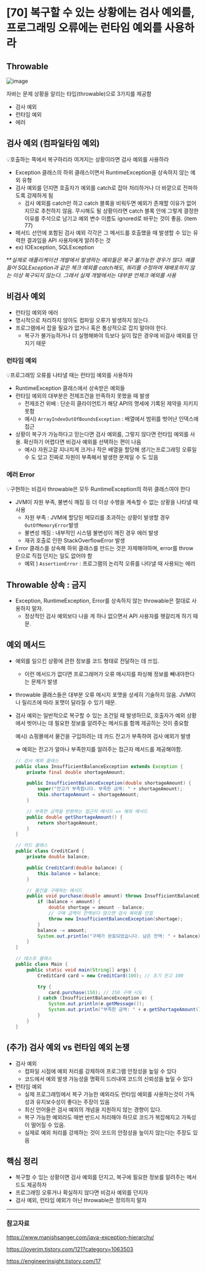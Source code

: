 # [70] 복구할 수 있는 상황에는 검사 예외를, 프로그래밍 오류에는 런타임 예외를 사용하라

## Throwable

![image](https://github.com/user-attachments/assets/3481daba-c2fa-4c94-a7b2-0d3813451388)


자바는 문제 상황을 알리는 타입(throwable)으로 3가지를 제공함

- 검사 예외
- 런타임 예외
- 에러

## 검사 예외  (컴파일타임 예외)

💡호출하는 쪽에서 복구하리라 여겨지는 상황이라면 검사 예외를 사용하라
- Exception 클래스의 하위 클래스이면서 RuntimeException을 상속하지 않는 예외 유형
- 검사 예외를 던지면 호출자가 예외를 catch로 잡아 처리하거나 더 바깥으로 전파하도록 강제하게 됨
    - 검사 예외를 catch만 하고 catch 블록을 비워두면 예외가 존재할 이유가 없어지므로 추천하지 않음. 무시해도 될 상황이라면 catch 블록 안에 그렇게 결정한 이유를 주석으로 남기고 예외 변수 이름도 ignored로 바꾸는 것이 좋음. (item 77)
- 메서드 선언에 포함된 검사 예외 각각은 그 메서드를 호출했을 때 발생할 수 있는 유력한 결과임을 API 사용자에게 알려주는 것
- ex) IOException, SQLException

***실제로 애플리케이션 개발에서 발생하는 예외들은 복구 불가능한 경우가 많다. 예를 들어 SQLException과 같은 체크 예외를 catch해도, 쿼리를 수정하여 재배포하지 않는 이상 복구되지 않는다. 그래서 실제 개발에서는 대부분 언체크 예외를 사용*

## 비검사 예외

- 런타임 예외와 에러
- 명시적으로 처리하지 않아도 컴파일 오류가 발생하지 않는다.
- 프로그램에서 잡을 필요가 없거나 혹은 통상적으로 잡지 말아야 한다.
    - 복구가 불가능하거나 더 실행해봐야 득보다 실이 많은 경우에 비검사 예외를 던지기 때문

### 런타임 예외
💡프로그래밍 오류를 나타낼 때는 런타임 예외를 사용하자
- RuntimeException 클래스에서 상속받은 예외들
- 런타임 예외의 대부분은 전제조건을 만족하지 못했을 때 발생
    - 전제조건 위배 : 단순히 클라이언트가 해당 API의 명세에 기록된 제약을 지키지 못함
    - 예시) `ArrayIndexOutOfBoundsException` : 배열에서 범위를 벗어난 인덱스에 접근
- 상황이 복구가 가능하다고 믿는다면 검사 예외를, 그렇지 않다면 런타임 예외를 사용. 확신하기 어렵다면 비검사 예외를 선택하는 편이 나음
    - 예시) 자원고갈
    지나치게 크거나 작은 배열을 할당해 생기는프로그래밍 오류일 수 도 있고 진짜로 자원이 부족해서 발생한 문제일 수 도 있음

### 에러 Error
💡구현하는 비검사 throwable은 모두 RuntimeException의 하위 클래스여야 한다 
- JVM이 자원 부족, 불변식 깨짐 등 더 이상 수행을 계속할 수 없는 상황을 나타낼 때 사용
    - 자원 부족 : JVM에 할당된 메모리를 초과하는 상황이 발생할 경우 `OutOfMemoryError`발생
    - 불변성 깨짐 : 내부적인 시스템 불변성이 깨진 경우 에러 발생
    - 재귀 호출로 인한 StackOverflowError 발생
- Error 클래스를 상속해 하위 클래스를 만드는 것은 자제해야하며, error를 throw 문으로 직접 던지는 일도 없어야 함
    - 예외 ) `AssertionError` : 프로그램의 논리적 오류를 나타낼 때 사용되는 에러

## Throwable 상속 : 금지
- Exception, RuntimeException, Error를 상속하지 않는 throwable은 절대로 사용하지 말자.
    - 정상적인 검사 예외보다 나을 게 하나 없으면서 API 사용자를 헷갈리게 하기 때문.

## 예외 메서드

- 예외를 일으킨 상황에 관한 정보를 코드 형태로 전달하는 데 쓰임.
    - 이런 메서드가 없다면 프로그래머가 오류 메시지를 파싱해 정보를 빼내야한다는 문제가 발생
- throwable 클래스들은 대부분 오류 메시지 포맷을 상세히 기술하지 않음. JVM이나 릴리즈에 따라 포맷이 달라질 수 있기 때문.
- 검사 예외는 일반적으로 복구할 수 있는 조건일 때 발생하므로, 호출자가 예외 상황에서 벗어나는 데 필요한 정보를 알려주는 메서드를 함께 제공하는 것이 중요함
    
    예시) 쇼핑몰에서 물건을 구입하려는 데 카드 잔고가 부족하여 검사 예외가 발생
    
    ⇒ 예외는 잔고가 얼마나 부족한지를 알려주는 접근자 메서드를 제공해야함.
    
    ```java
    // 검사 예외 클래스
    public class InsufficientBalanceException extends Exception {
        private final double shortageAmount;
    
        public InsufficientBalanceException(double shortageAmount) {
            super("잔고가 부족합니다. 부족한 금액: " + shortageAmount);
            this.shortageAmount = shortageAmount;
        }
    
        // 부족한 금액을 반환하는 접근자 메서드 => 예외 메서드
        public double getShortageAmount() {
            return shortageAmount;
        }
    }
    
    // 카드 클래스
    public class CreditCard {
        private double balance;
    
        public CreditCard(double balance) {
            this.balance = balance;
        }
    
        // 물건을 구매하는 메서드
        public void purchase(double amount) throws InsufficientBalanceException {
            if (balance < amount) {
                double shortage = amount - balance;
                // 구매 금액이 잔액보다 많으면 검사 예외를 던짐
                throw new InsufficientBalanceException(shortage);
            }
            balance -= amount;
            System.out.println("구매가 완료되었습니다. 남은 잔액: " + balance);
        }
    }
    
    // 테스트 클래스
    public class Main {
        public static void main(String[] args) {
            CreditCard card = new CreditCard(100); // 초기 잔고 100
    
            try {
                card.purchase(150); // 150 구매 시도
            } catch (InsufficientBalanceException e) {
                System.out.println(e.getMessage());
                System.out.println("부족한 금액: " + e.getShortageAmount());
            }
        }
    }
    ```
    

## (추가) 검사 예외 vs 런타임 예외 논쟁
- 검사 예외
    - 컴파일 시점에 예외 처리를 강제하여 프로그램 안정성을 높일 수 있다
    - 코드에서 예외 발생 가능성을 명확히 드러내여 코드의 신뢰성을 높일 수 있다
- 런타임 예외
    - 실제 프로그래밍에서 복구 가능한 예외라도 런타임 예외를 사용하는것이 가독성과 유지보수성이 좋다는 주장이 있음
    - 최신 언어들은 검사 예외의 개념을 지원하지 않는 경향이 있다.
    - 복구 가능한 예외라도 매번 반드시 처리해야 하므로 코드가 복잡해지고 가독성이 떨어질 수 있음.
    - 실제로 예외 처리를 강제하는 것이 코드의 안정성을 높이지 않는다는 주장도 있음

## 핵심 정리

- 복구할 수 있는 상황이면 검사 예외를 던지고, 복구에 필요한 정보를 알려주는 메서드도 제공하자
- 프로그래밍 오류거나 확실하지 않다면 비검사 예외를 던지자
- 검사 예외, 런타임 예외가 아닌 throwable은 정의하지 말자

---

### 참고자료
https://www.manishsanger.com/java-exception-hierarchy/

https://joyerim.tistory.com/121?category=1063503

https://engineerinsight.tistory.com/17
